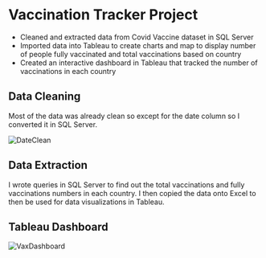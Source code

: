 # Vaccination Tracker Project

- Cleaned and extracted data from Covid Vaccine dataset in SQL Server
- Imported data into Tableau to create charts and map to display number of people fully vaccinated and total vaccinations based on country
- Created an interactive dashboard in Tableau that tracked the number of vaccinations in each country

## Data Cleaning
Most of the data was already clean so except for the date column so I converted it in SQL Server.

![DateClean](https://user-images.githubusercontent.com/87956845/135693611-5c312f39-56d1-4779-ac95-2def6721ba3f.JPG)

## Data Extraction
I wrote queries in SQL Server to find out the total vaccinations and fully vaccinations numbers in each country. I then copied the data onto Excel to then be used for data visualizations in Tableau.

## Tableau Dashboard

![VaxDashboard](https://user-images.githubusercontent.com/87956845/135694365-6c59d9fe-a75d-4731-8f2c-65e8af5ec2d1.JPG)
